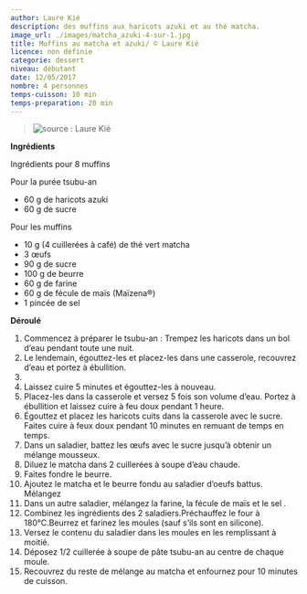 ```yaml
---
author: Laure Kié
description: des muffins aux haricots azuki et au thé matcha.
image_url: ./images/matcha_azuki-4-sur-1.jpg
title: Muffins au matcha et azuki/ © Laure Kié
licence: non définie
categorie: dessert
niveau: débutant
date: 12/05/2017
nombre: 4 personnes
temps-cuisson: 10 min
temps-preparation: 20 min
---
```


> ![source : Laure Kié](http://www.laurekie.com/cuisine/azuki-haricot-rouge-japonais)

**Ingrédients**  

Ingrédients pour 8 muffins

Pour la purée tsubu-an

* 60 g de haricots azuki
* 60 g de sucre

Pour les muffins

* 10 g (4 cuillerées à café) de thé vert matcha
* 3 œufs
*   90 g de sucre
* 100 g de beurre
* 60 g de farine
* 60 g de fécule de maïs (Maïzena®)
* 1 pincée de sel

**Déroulé**


1. Commencez à préparer le tsubu-an : Trempez les haricots dans un bol d’eau pendant toute une nuit.
2. Le lendemain, égouttez-les et placez-les dans une casserole, recouvrez d’eau et portez à ébullition.
3.
4. Laissez cuire 5 minutes et égouttez-les à nouveau.
5. Placez-les dans la casserole et versez 5 fois son volume d’eau. Portez à ébullition et laissez cuire à feu doux pendant 1 heure.
6. Égouttez et placez les haricots cuits dans la casserole avec le sucre. Faites cuire à feux doux pendant 10 minutes en remuant de temps en temps.
7. Dans un saladier, battez les œufs avec le sucre jusqu’à obtenir un mélange mousseux.
8. Diluez le matcha dans 2 cuillerées à soupe d’eau chaude.
9. Faites fondre le beurre.
10. Ajoutez le matcha et le beurre fondu au saladier d’oeufs battus. Mélangez
11. Dans un autre saladier, mélangez la farine, la fécule de maïs et le sel .
12. Combinez les ingrédients des 2 saladiers.Préchauffez le four à 180°C.Beurrez et farinez les moules (sauf s’ils sont en silicone).
13. Versez le contenu du saladier dans les moules en les remplissant à moitié.
14. Déposez 1/2 cuillerée à soupe de pâte tsubu-an au centre de chaque moule.
15. Recouvrez du reste de mélange au matcha et enfournez pour 10 minutes de cuisson.
